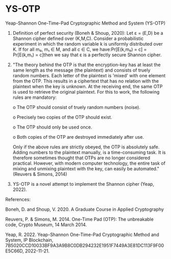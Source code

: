 # YS-OTP
Yeap-Shannon One-Time-Pad Cryptographic Method and System (YS-OTP)

1. Definition of perfect security (Boneh & Shoup, 2020):
Let ε = (E,D) be a Shannon cipher defined over (K,M,C). Consider a probabilistic experiment in which the random variable k is uniformly distributed over K. If for all m₀, m₁ ∈ M, and all c ∈ C, we have:Pr[E(k,m₀) = c] = Pr[E(k,m₁) = c]then we say that ε is a perfectly secure Shannon cipher.

2. "The theory behind the OTP is that the encryption-key has at least the same length as the message (the plaintext) and consists of truely random numbers. Each letter of the plaintext is 'mixed' with one element from the OTP. This results in a ciphertext that has no relation with the plaintext when the key is unknown. At the receiving end, the same OTP is used to retrieve the original plaintext. For this to work, the following rules are mandatory:

     o The OTP should consist of truely random numbers (noise).

     o Precisely two copies of the OTP should exist.

     o The OTP should only be used once.

     o Both copies of the OTP are destroyed immediately after use. 

     Only if the above rules are strictly obeyed, the OTP is absolutely safe. Adding numbers to the plaintext manually, is a time-consuming task. It is therefore sometimes thought that OTPs are no longer considered practical. However, with modern computer technology, the entire task of mixing and unmixing plaintext with the key, can easily be automated." (Reuvers & Simons, 2014)

3. YS-OTP is a novel attempt to implement the Shannon cipher (Yeap, 2022).

References:

Boneh, D. and Shoup, V. 2020. A Graduate Course in Applied Cryptography

Reuvers, P. & Simons, M. 2014. One-Time Pad (OTP): The unbreakable code, Crypto Museum, 14 March 2014.

Yeap, R. 2022. Yeap-Shannon One-Time-Pad Cryptographic Method and System, IP Blockchain, 7B5020CCD10033BF9A3A9B8C0DB294232E1951F7449A3E81DC113F9F00E5C66D, 2022-11-21.
